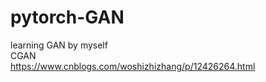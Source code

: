 # pytorch-GAN
  learning GAN by myself
  <br>  CGAN
  <br>  https://www.cnblogs.com/woshizhizhang/p/12426264.html
